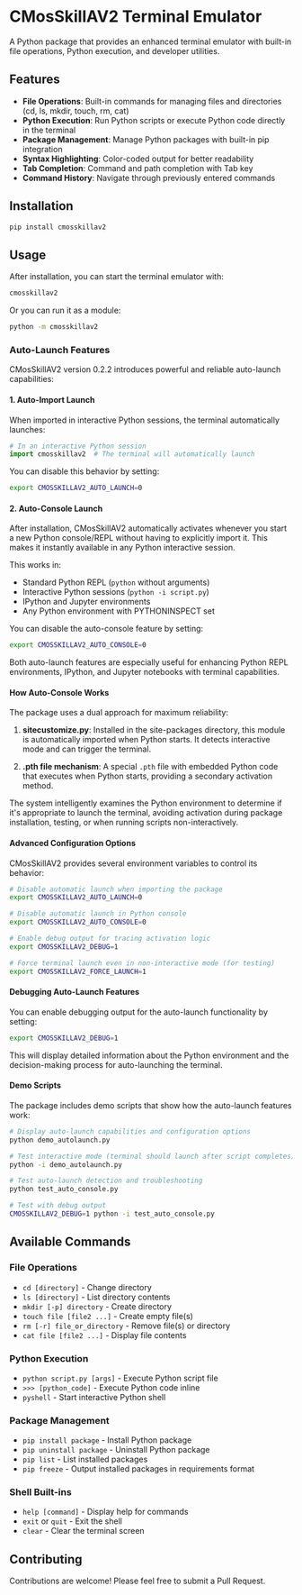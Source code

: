 # CMosSkillAV2 Terminal Emulator

A Python package that provides an enhanced terminal emulator with built-in file operations, Python execution, and developer utilities.

## Features

- **File Operations**: Built-in commands for managing files and directories (cd, ls, mkdir, touch, rm, cat)
- **Python Execution**: Run Python scripts or execute Python code directly in the terminal
- **Package Management**: Manage Python packages with built-in pip integration
- **Syntax Highlighting**: Color-coded output for better readability
- **Tab Completion**: Command and path completion with Tab key
- **Command History**: Navigate through previously entered commands

## Installation

```bash
pip install cmosskillav2
```

## Usage

After installation, you can start the terminal emulator with:

```bash
cmosskillav2
```

Or you can run it as a module:

```bash
python -m cmosskillav2
```

### Auto-Launch Features

CMosSkillAV2 version 0.2.2 introduces powerful and reliable auto-launch capabilities:

#### 1. Auto-Import Launch

When imported in interactive Python sessions, the terminal automatically launches:

```python
# In an interactive Python session
import cmosskillav2  # The terminal will automatically launch
```

You can disable this behavior by setting:

```bash
export CMOSSKILLAV2_AUTO_LAUNCH=0
```

#### 2. Auto-Console Launch

After installation, CMosSkillAV2 automatically activates whenever you start a new Python console/REPL without having to explicitly import it. This makes it instantly available in any Python interactive session.

This works in:
- Standard Python REPL (`python` without arguments)
- Interactive Python sessions (`python -i script.py`)
- IPython and Jupyter environments
- Any Python environment with PYTHONINSPECT set

You can disable the auto-console feature by setting:

```bash
export CMOSSKILLAV2_AUTO_CONSOLE=0
```

Both auto-launch features are especially useful for enhancing Python REPL environments, IPython, and Jupyter notebooks with terminal capabilities.

#### How Auto-Console Works

The package uses a dual approach for maximum reliability:

1. **sitecustomize.py**: Installed in the site-packages directory, this module is automatically imported when Python starts. It detects interactive mode and can trigger the terminal.

2. **.pth file mechanism**: A special `.pth` file with embedded Python code that executes when Python starts, providing a secondary activation method.

The system intelligently examines the Python environment to determine if it's appropriate to launch the terminal, avoiding activation during package installation, testing, or when running scripts non-interactively.

#### Advanced Configuration Options

CMosSkillAV2 provides several environment variables to control its behavior:

```bash
# Disable automatic launch when importing the package
export CMOSSKILLAV2_AUTO_LAUNCH=0

# Disable automatic launch in Python console
export CMOSSKILLAV2_AUTO_CONSOLE=0

# Enable debug output for tracing activation logic
export CMOSSKILLAV2_DEBUG=1

# Force terminal launch even in non-interactive mode (for testing)
export CMOSSKILLAV2_FORCE_LAUNCH=1
```

#### Debugging Auto-Launch Features

You can enable debugging output for the auto-launch functionality by setting:

```bash
export CMOSSKILLAV2_DEBUG=1
```

This will display detailed information about the Python environment and the decision-making process for auto-launching the terminal.

#### Demo Scripts

The package includes demo scripts that show how the auto-launch features work:

```bash
# Display auto-launch capabilities and configuration options
python demo_autolaunch.py

# Test interactive mode (terminal should launch after script completes)
python -i demo_autolaunch.py

# Test auto-launch detection and troubleshooting
python test_auto_console.py

# Test with debug output
CMOSSKILLAV2_DEBUG=1 python -i test_auto_console.py
```

## Available Commands

### File Operations
- `cd [directory]` - Change directory
- `ls [directory]` - List directory contents
- `mkdir [-p] directory` - Create directory
- `touch file [file2 ...]` - Create empty file(s)
- `rm [-r] file_or_directory` - Remove file(s) or directory
- `cat file [file2 ...]` - Display file contents

### Python Execution
- `python script.py [args]` - Execute Python script file
- `>>> [python_code]` - Execute Python code inline
- `pyshell` - Start interactive Python shell

### Package Management
- `pip install package` - Install Python package
- `pip uninstall package` - Uninstall Python package
- `pip list` - List installed packages
- `pip freeze` - Output installed packages in requirements format

### Shell Built-ins
- `help [command]` - Display help for commands
- `exit` or `quit` - Exit the shell
- `clear` - Clear the terminal screen

## Contributing

Contributions are welcome! Please feel free to submit a Pull Request.